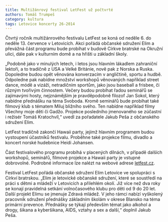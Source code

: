 ```yaml
---
title: Multižánrový festival LetFest už počtvrté
authors: Tomáš Trumpeš
category: kultura
tags: Letovice koncerty 26-2014 
---
```


Čtvrtý ročník multižánrového festivalu LetFest se koná od neděle 6. do neděle 13. července v Letovicích. Akci pořádá občanské sdružení Elim a převážná část programu bude probíhat v budově Církve bratrské na Okružní ulici, dále pak v kulturním domě a na hřišti u základní školy.

„Podobně jako v minulých letech, i letos jsou hlavním lákadlem zahraniční lektoři, a to tradičně z USA a Velké Británie, nově pak z Norska a Ruska. Dopoledne budou opět věnována konverzacím v angličtině, sportu a hudbě. Odpoledne pak nabídne množství workshopů věnovaných například street dance, módě a vizáži, netradičním sportům, jako jsou baseball a frisbee, či různým tvořivým činnostem. Večery budou probíhat řadou seminářů se zajímavými hosty, nejznámějším je pravděpodobně filozof Jan Sokol, který nabídne přednášku na téma Svoboda. Kromě seminářů bude probíhat také filmový klub s tématem Miluj bližního svého. Ten nabídne například filmy Všechny moje děti či Gadžo. Projekce posledního jmenovaného se zúčastní i režisér Tomáš Kratochvíl,“ uvedl za pořadatele Jakub Peša z občanského sdružení Elim.

LetFest tradičně zakončí Hawaii party, jejímž hlavním programem budou vystoupení účastníků festivalu. Proběhne také projekce filmu, divadlo a koncert norské hudebnice Heidi Johansen. 

Část festivalového programu probíhá v placených dílnách, v případě dalších workshopů, seminářů, filmové projekce a Hawaii party je vstupné dobrovolné. Podrobné informace lze nalézt na webové adrese [letfest.cz](http://www.letfest.cz/).

Festival LetFest pořádá občanské sdružení Elim Letovice ve spolupráci s Církví bratrskou. „Elim je letovické občanské sdružení, které se soustředí na práci s dětmi a mládeží v Letovicích a přilehlém okolí. Již více než dva roky se konají pravidelná setkání volnočasového klubu pro děti od 9 do 20 let. Další projekt Elimu se jmenuje Zdravá mládež. V jeho rámci nabízí vyškolený pracovník sdružení přednášky základním školám v okrese Blansko na téma primární prevence. Přednášky se týkají především témat jako alkohol a drogy, šikana a kyberšikana, AIDS, vztahy a sex a další,“ doplnil Jakub Peša.
